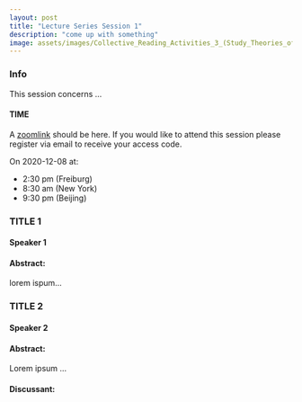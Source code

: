 ```yaml
---
layout: post
title: "Lecture Series Session 1"
description: "come up with something"
image: assets/images/Collective_Reading_Activities_3_(Study_Theories_of_the_Proletariat-5).jpg
---
```


### Info
This session concerns …

#### TIME
A [zoomlink](link) should be here. If you would like to attend this session please register via email to receive your access code. 

On 2020-12-08 at:
-  2:30 pm (Freiburg) 
-  8:30 am (New York)
-  9:30 pm (Beijing)


###  TITLE 1
#### Speaker 1
#### Abstract:
lorem ispum…


### TITLE 2
#### Speaker 2
#### Abstract:
Lorem ipsum …

#### Discussant: 
